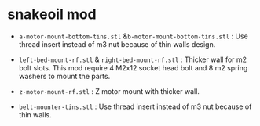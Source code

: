 # snakeoil mod

- <code>a-motor-mount-bottom-tins.stl</code> &<code>b-motor-mount-bottom-tins.stl</code> : Use thread insert instead of m3 nut because of thin walls design.  

- <code>left-bed-mount-rf.stl</code> & <code>right-bed-mount-rf.stl</code> : Thicker wall for m2 bolt slots. This mod require 4 M2x12 socket head bolt and 8 m2 spring washers to mount the parts.   

- <code>z-motor-mount-rf.stl</code> : Z motor mount with thicker wall.  

- <code>belt-mounter-tins.stl</code> : Use thread insert instead of m3 nut because of thin walls.  